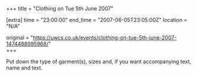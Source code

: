+++
title = "Clothing on Tue 5th June 2007"

[extra]
time = "23:00:00"
end_time = "2007-06-05T23:05:00Z"
location = "N/A"

original = "https://uwcs.co.uk/events/clothing-on-tue-5th-june-2007-1474488995968/"    
+++

Put down the type of garment(s), sizes and, if you want accompanying text, name and text.

